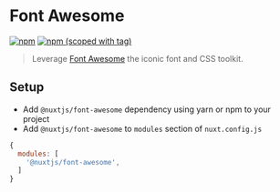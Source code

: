 # Font Awesome
[![npm](https://img.shields.io/npm/dt/@nuxtjs/font-awesome.svg?style=flat-square)](https://github.com/nuxt/modules/tree/master/modules/font-awesome)
[![npm (scoped with tag)](https://img.shields.io/npm/v/@nuxtjs/font-awesome/latest.svg?style=flat-square)](https://github.com/nuxt/modules/tree/master/modules/font-awesome)

> Leverage [Font Awesome](http://fontawesome.io/) the iconic font and CSS toolkit.

## Setup
- Add `@nuxtjs/font-awesome` dependency using yarn or npm to your project
- Add `@nuxtjs/font-awesome` to `modules` section of `nuxt.config.js`
```js
{
  modules: [
    '@nuxtjs/font-awesome',
  ]
}
````
